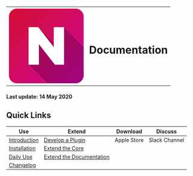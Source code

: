 <table style="border:0;">
  <tr style="border:0;">
    <th style="border:0;"><img src="./assets/NimbleIcon.png" width="200" height="200"></th>
    <th style="border:0;"><h1> Documentation </h1></th>
  </tr>
 </table>

#### Last update: 14 May 2020


## Quick Links

| Use | Extend |Download| Discuss |
| ------------- |-------------|:-----:|:-----:|
| [Introduction](./users/#Introduction)   | [Develop a Plugin](./extend/plugin) | Apple Store |Slack Channel|
| [Installation](./users/#installing-nimble)   | [Extend the Core](./extend/coreext) |  ||
| [Daily Use](./users/dailyuse#key-shortcuts)   |  [Extend the Documentation](./extend/docuext#extend-the-documentation) |  ||
| [Changelog](./users/changelog)   |   |  ||
